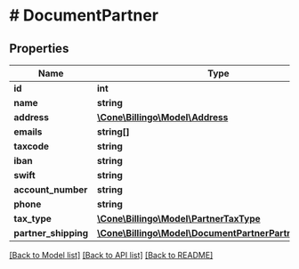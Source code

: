# # DocumentPartner

## Properties

Name | Type | Description | Notes
------------ | ------------- | ------------- | -------------
**id** | **int** |  | [optional]
**name** | **string** |  | [optional]
**address** | [**\Cone\Billingo\Model\Address**](Address.md) |  | [optional]
**emails** | **string[]** |  | [optional]
**taxcode** | **string** |  | [optional]
**iban** | **string** |  | [optional]
**swift** | **string** |  | [optional]
**account_number** | **string** |  | [optional]
**phone** | **string** |  | [optional]
**tax_type** | [**\Cone\Billingo\Model\PartnerTaxType**](PartnerTaxType.md) |  | [optional]
**partner_shipping** | [**\Cone\Billingo\Model\DocumentPartnerPartnerShipping**](DocumentPartnerPartnerShipping.md) |  | [optional]

[[Back to Model list]](../../README.md#models) [[Back to API list]](../../README.md#endpoints) [[Back to README]](../../README.md)
